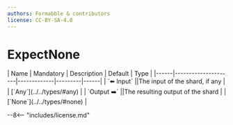 ```yaml
---
authors: Formabble & contributors
license: CC-BY-SA-4.0
---
```



# ExpectNone

<div class="sh-parameters" markdown="1">
| Name | Mandatory | Description | Default | Type |
|------|---------------------|-------------|---------|------|
| `⬅️ Input` ||The input of the shard, if any | | [`Any`](../../types/#any) |
| `Output ➡️` ||The resulting output of the shard | | [`None`](../../types/#none) |

</div>



--8<-- "includes/license.md"

